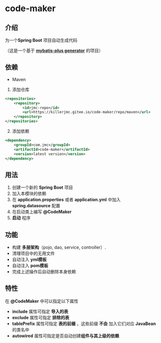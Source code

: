 # code-maker

## 介绍

为一个**Spring Boot** 项目自动生成代码

（这是一个基于 **[mybatis-plus generator](https://gitee.com/baomidou/generator)** 的项目）

## 依赖
+ Maven

1. 添加仓库
```xml
<repositories>
    <repository>
        <id>jmc-repo</id>
        <url>https://killerjmc.gitee.io/code-maker/repo/maven</url>
    </repository>
</repositories>
```

2. 添加依赖
```xml
<dependency>
    <groupId>com.jmc</groupId>
    <artifactId>code-maker</artifactId>
    <version>latest version</version>
</dependency>
```


## 用法

1. 创建一个新的 **Spring Boot** 项目
2. 加入本模块的依赖
3. 在 **application.properties** 或者 **application.yml** 中加入 **spring.datasource** 配置
4. 在启动类上编写 **@CodeMaker**
5. **启动** 程序

## 功能

+ 构建 **多层架构**（pojo, dao, service, controller）.
+ 清理项目中的无用文件
+ 自动注入 **yml模板**
+ 自动注入 **pom模板**
+ 完成上述操作后自动删除本身依赖

## 特性
在 **@CodeMaker** 中可以指定以下属性
+ **include** 属性可指定 **导入的表**
+ **exclude** 属性可指定 **排除的表**
+ **tablePrefix** 属性可指定 **表的前缀** ，这些前缀 **不会** 加入它们对应
 **JavaBean** 的类名中
+ **autowired** 属性可指定是否自动创建**组件与其上级的依赖**

